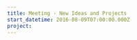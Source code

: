 ```yaml
---
title: Meeting - New Ideas and Projects
start_datetime: 2016-08-09T07:00:00.000Z
project:
---
```



